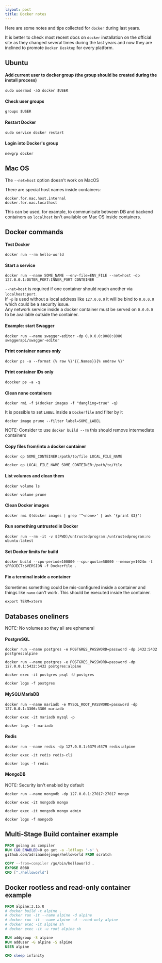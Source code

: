 ```yaml
---
layout: post
title: Docker notes
---
```


Here are some notes and tips collected for `docker` during last years.

It is better to check most recent docs on `docker` installation on the official site as they changed several times
during the last years and now they are inclined to promote `Docker Desktop` for every platform.

## Ubuntu

#### Add current user to docker group (the group should be created during the install process)
```shell
sudo usermod -aG docker $USER
```

#### Check user groups
```shell
groups $USER
```

#### Restart Docker
```shell
sudo service docker restart
```

#### Login into Docker's group
```shell
newgrp docker
```

## Mac OS
The `--net=host` option doesn't work on MacOS

There are special host names inside containers:
```
docker.for.mac.host.internal
docker.for.mac.localhost
```
This can be used, for example, to communicate between DB and backend containers as `localhost` isn't available
on Mac OS inside containers. 

## Docker commands

#### Test Docker
```shell
docker run --rm hello-world
```

#### Start a service
```shell
docker run --name SOME_NAME --env-file=ENV_FILE --net=host -dp 127.0.0.1:OUTER_PORT:INNER_PORT CONTEINER
```
`--net=host` is required if one container should reach another via `localhost:port`.  
If `-p` is used without a local address like `127.0.0.0` it will be bind to `0.0.0.0` which could be a security issue.  
Any network service inside a docker container must be served on `0.0.0.0` to be available outside the container.  
#### Example: start Swagger
```shell
docker run --name swagger-editor -dp 0.0.0.0:8080:8080 swaggerapi/swagger-editor
```

#### Print container names only
```shell
docker ps -a --format {% raw %}"{{.Names}}{% endraw %}"
```

#### Print container IDs only
```shell
doocker ps -a -q
```

#### Clean none containers
```shell
docker rmi -f $(docker images -f "dangling=true" -q)
```
It is possible to set `LABEL` inside a `Dockerfile` and filter by it
```shell
docker image prune --filter label=SOME_LABEL
```
NOTE: Consider to use `docker build --rm` this should remove intermediate containers

#### Copy files from/into a docker container
```shell
docker cp SOME_CONTEINER:/path/to/file LOCAL_FILE_NAME
```
```shell
docker cp LOCAL_FILE_NAME SOME_CONTEINER:/path/to/file
```

#### List volumes and clean them
```shell
docker volume ls
```
```shell
docker volume prune
```

#### Clean Docker <none> images
```shell
docker rmi $(docker images | grep '^<none>' | awk '{print $3}')
```

#### Run something untrusted in Docker
```shell
docker run --rm -it -v $(PWD)/untrustedprogram:/untrustedprogram:ro ubuntu:latest
```

#### Set Docker limits for build
```shell
docker build --cpu-period=100000 --cpu-quota=50000 --memory=1024m -t $PROJECT:$VERSION -f Dockerfile .
```

#### Fix a terminal inside a container
Sometimes something could be mis-configured inside a container and things like `nano` can't work. 
This should be executed inside the container.
```shell
export TERM=xterm
```

## Databases oneliners
NOTE: No volumes so they all are ephemeral

#### PostgreSQL
```shell
docker run --name postgres -e POSTGRES_PASSWORD=password -dp 5432:5432 postgres:alpine
```
```shell
docker run --name postgres -e POSTGRES_PASSWORD=password -dp 127.0.0.1:5432:5432 postgres:alpine
```
```shell
docker exec -it postgres psql -U postgres
```
```shell
docker logs -f postgres
```

#### MySQL\MariaDB
```shell
docker run --name mariadb -e MYSQL_ROOT_PASSWORD=password -dp 127.0.0.1:3306:3306 mariadb
```
```shell
docker exec -it mariadb mysql -p
```
```shell
docker logs -f mariadb
```

#### Redis
```shell
docker run --name redis -dp 127.0.0.1:6379:6379 redis:alpine
```
```shell
docker exec -it redis redis-cli
```
```shell
docker logs -f redis
```

#### MongoDB
NOTE: Security isn't enabled by default
```shell
docker run --name mongodb -dp 127.0.0.1:27017:27017 mongo
```
```shell
docker exec -it mongodb mongo
```
```shell
docker exec -it mongodb mongo admin
```
```shell
docker logs -f mongodb
```

## Multi-Stage Build container example
```Dockerfile
FROM golang as compiler 
RUN CGO_ENABLED=0 go get -a -ldflags '-s' \ 
github.com/adriaandejonge/helloworld FROM scratch
 
COPY --from=compiler /go/bin/helloworld . 
EXPOSE 8080
CMD ["./helloworld"]
```

## Docker rootless and read-only container example
```Dockerfile
FROM alpine:3.15.0
# docker build -t alpine .
# docker run -it --name alpine -d alpine
# docker run -it --name alpine -d --read-only alpine
# docker exec -it alpine sh
# docker exec -it -u root alpine sh

RUN addgroup -S alpine
RUN adduser -G alpine -S alpine
USER alpine

CMD sleep infinity
```
